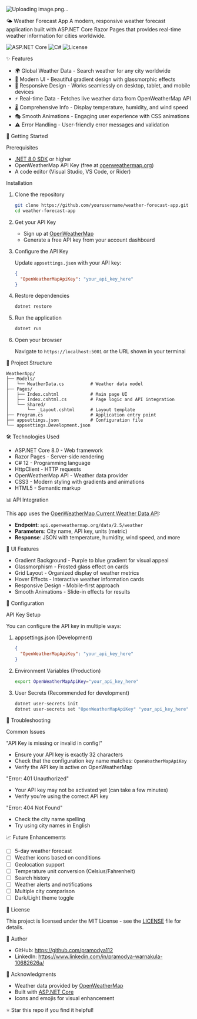
![Uploading image.png…]()

🌤️ Weather Forecast App
A modern, responsive weather forecast application built with ASP.NET Core Razor Pages that provides real-time weather information for cities worldwide.

![ASP.NET Core](https://img.shields.io/badge/ASP.NET%20Core-8.0-blue)
![C#](https://img.shields.io/badge/C%23-12.0-purple)
![License](https://img.shields.io/badge/license-MIT-green)

✨ Features

- 🌍 Global Weather Data - Search weather for any city worldwide
- 🎨 Modern UI - Beautiful gradient design with glassmorphic effects
- 📱 Responsive Design - Works seamlessly on desktop, tablet, and mobile devices
- ⚡ Real-time Data - Fetches live weather data from OpenWeatherMap API
- 🌡️ Comprehensive Info - Display temperature, humidity, and wind speed
- 🎭 Smooth Animations - Engaging user experience with CSS animations
- ⚠️ Error Handling - User-friendly error messages and validation

🚀 Getting Started

Prerequisites

- [.NET 8.0 SDK](https://dotnet.microsoft.com/download) or higher
- OpenWeatherMap API Key (free at [openweathermap.org](https://openweathermap.org/api))
- A code editor (Visual Studio, VS Code, or Rider)

Installation

1. Clone the repository
   ```bash
   git clone https://github.com/yourusername/weather-forecast-app.git
   cd weather-forecast-app
   ```

2. Get your API Key
   - Sign up at [OpenWeatherMap](https://openweathermap.org/api)
   - Generate a free API key from your account dashboard

3. Configure the API Key
   
   Update `appsettings.json` with your API key:
   ```json
   {
     "OpenWeatherMapApiKey": "your_api_key_here"
   }
   ```

4. Restore dependencies
   ```bash
   dotnet restore
   ```

5. Run the application
   ```bash
   dotnet run
   ```

6. Open your browser
   
   Navigate to `https://localhost:5001` or the URL shown in your terminal

📁 Project Structure

```
WeatherApp/
├── Models/
│   └── WeatherData.cs          # Weather data model
├── Pages/
│   ├── Index.cshtml            # Main page UI
│   ├── Index.cshtml.cs         # Page logic and API integration
│   └── Shared/
│       └── _Layout.cshtml      # Layout template
├── Program.cs                  # Application entry point
├── appsettings.json            # Configuration file
└── appsettings.Development.json
```

🛠️ Technologies Used

- ASP.NET Core 8.0 - Web framework
- Razor Pages - Server-side rendering
- C# 12 - Programming language
- HttpClient - HTTP requests
- OpenWeatherMap API - Weather data provider
- CSS3 - Modern styling with gradients and animations
- HTML5 - Semantic markup

📊 API Integration

This app uses the [OpenWeatherMap Current Weather Data API](https://openweathermap.org/current):

- **Endpoint**: `api.openweathermap.org/data/2.5/weather`
- **Parameters**: City name, API key, units (metric)
- **Response**: JSON with temperature, humidity, wind speed, and more

🎨 UI Features

- Gradient Background - Purple to blue gradient for visual appeal
- Glassmorphism - Frosted glass effect on cards
- Grid Layout - Organized display of weather metrics
- Hover Effects - Interactive weather information cards
- Responsive Design - Mobile-first approach
- Smooth Animations - Slide-in effects for results

🔧 Configuration

API Key Setup

You can configure the API key in multiple ways:

1. appsettings.json (Development)
   ```json
   {
     "OpenWeatherMapApiKey": "your_api_key_here"
   }
   ```

2. Environment Variables (Production)
   ```bash
   export OpenWeatherMapApiKey="your_api_key_here"
   ```

3. User Secrets (Recommended for development)
   ```bash
   dotnet user-secrets init
   dotnet user-secrets set "OpenWeatherMapApiKey" "your_api_key_here"
   ```

🐛 Troubleshooting

Common Issues

"API Key is missing or invalid in config!"
- Ensure your API key is exactly 32 characters
- Check that the configuration key name matches: `OpenWeatherMapApiKey`
- Verify the API key is active on OpenWeatherMap

"Error: 401 Unauthorized"
- Your API key may not be activated yet (can take a few minutes)
- Verify you're using the correct API key

"Error: 404 Not Found"
- Check the city name spelling
- Try using city names in English

📈 Future Enhancements

- [ ] 5-day weather forecast
- [ ] Weather icons based on conditions
- [ ] Geolocation support
- [ ] Temperature unit conversion (Celsius/Fahrenheit)
- [ ] Search history
- [ ] Weather alerts and notifications
- [ ] Multiple city comparison
- [ ] Dark/Light theme toggle

📝 License

This project is licensed under the MIT License - see the [LICENSE](LICENSE) file for details.

👤 Author

- GitHub: https://github.com/pramodya112
- LinkedIn: https://www.linkedin.com/in/pramodya-warnakula-10682626a/

🙏 Acknowledgments

- Weather data provided by [OpenWeatherMap](https://openweathermap.org/)
- Built with [ASP.NET Core](https://dotnet.microsoft.com/apps/aspnet)
- Icons and emojis for visual enhancement

⭐ Star this repo if you find it helpful!
